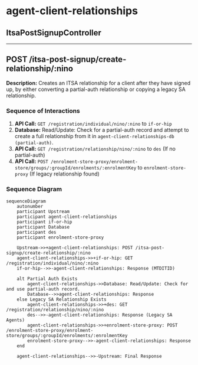 # agent-client-relationships

## ItsaPostSignupController

---

## POST /itsa-post-signup/create-relationship/:nino

**Description:** Creates an ITSA relationship for a client after they have signed up, by either converting a partial-auth relationship or copying a legacy SA relationship.

### Sequence of Interactions

1. **API Call:** `GET /registration/individual/nino/:nino` to `if-or-hip`
2. **Database:** Read/Update: Check for a partial-auth record and attempt to create a full relationship from it in `agent-client-relationships-db (partial-auth)`.
3. **API Call:** `GET /registration/relationship/nino/:nino` to `des` (If no partial-auth)
4. **API Call:** `POST /enrolment-store-proxy/enrolment-store/groups/:groupId/enrolments/:enrolmentKey` to `enrolment-store-proxy` (If legacy relationship found)

### Sequence Diagram

```mermaid
sequenceDiagram
    autonumber
    participant Upstream
    participant agent-client-relationships
    participant if-or-hip
    participant Database
    participant des
    participant enrolment-store-proxy

    Upstream->>+agent-client-relationships: POST /itsa-post-signup/create-relationship/:nino
    agent-client-relationships->>+if-or-hip: GET /registration/individual/nino/:nino
    if-or-hip-->>-agent-client-relationships: Response (MTDITID)
    
    alt Partial Auth Exists
        agent-client-relationships->>Database: Read/Update: Check for and use partial-auth record.
        Database-->>agent-client-relationships: Response
    else Legacy SA Relationship Exists
        agent-client-relationships->>+des: GET /registration/relationship/nino/:nino
        des-->>-agent-client-relationships: Response (Legacy SA Agents)
        agent-client-relationships->>+enrolment-store-proxy: POST /enrolment-store-proxy/enrolment-store/groups/:groupId/enrolments/:enrolmentKey
        enrolment-store-proxy-->>-agent-client-relationships: Response
    end

    agent-client-relationships-->>-Upstream: Final Response
```
